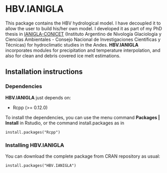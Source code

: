 # HBV.IANIGLA

This package contains the HBV hydrological  model. I have decoupled it to allow the user to build his/her own model. I developed it as part of my PhD thesis in [IANIGLA-CONICET](https://www.mendoza.conicet.gov.ar/portal/ianigla/)   (Instituto Argentino de Nivología Glaciología y Ciencias Ambientales - Consejo Nacional de Investigaciones Científicas y Técnicas) for hydroclimatic studies in the Andes. **HBV.IANIGLA** incorporates modules for precipitation and 
  temperature interpolation,  and also for clean and debris covered ice melt estimations. 

## Installation instructions
### Dependencies
**HBV.IANIGLA** just depends on: 
- Rcpp (>= 0.12.0)

To install the dependencies, you can use the menu command **Packages | Install** in Rstudio, or the command install.packages as in

```
install.packages("Rcpp")

```
### Installing HBV.IANIGLA

You can download the complete package  from CRAN repository as usual: 
```
install.packages("HBV.IANIGLA")

```
